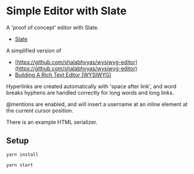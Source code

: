 # Simple Editor with Slate

A 'proof of concept' editor with Slate.

- [Slate](https://www.slatejs.org/)

A simplified version of 

- [https://github.com/shalabhvyas/wysiwyg-editor](https://github.com/shalabhvyas/wysiwyg-editor)
- [Building A Rich Text Editor (WYSIWYG)](https://www.smashingmagazine.com/2021/05/building-wysiwyg-editor-javascript-slatejs/)

Hyperlinks are created automatically with 'space after link', and word breaks hyphens are handled correctly for long words and long links. 

@mentions are enabled, and will insert a username at an inline element at the current cursor position.

There is an example HTML serializer.

## Setup

`yarn install`

`yarn start`
